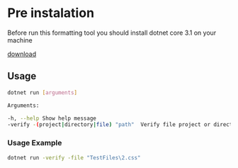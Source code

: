 ﻿# Pre instalation

Before run this formatting tool you should install dotnet core 3.1 on your machine

[download](https://dotnet.microsoft.com/download/dotnet-core/3.1)

## Usage

```bash
dotnet run [arguments]

Arguments:

-h, --help Show help message
-verify -(project|directory|file) "path"  Verify file project or directory and write errors to log file
```

### Usage Example

```bash
dotnet run -verify -file "TestFiles\2.css"
```
